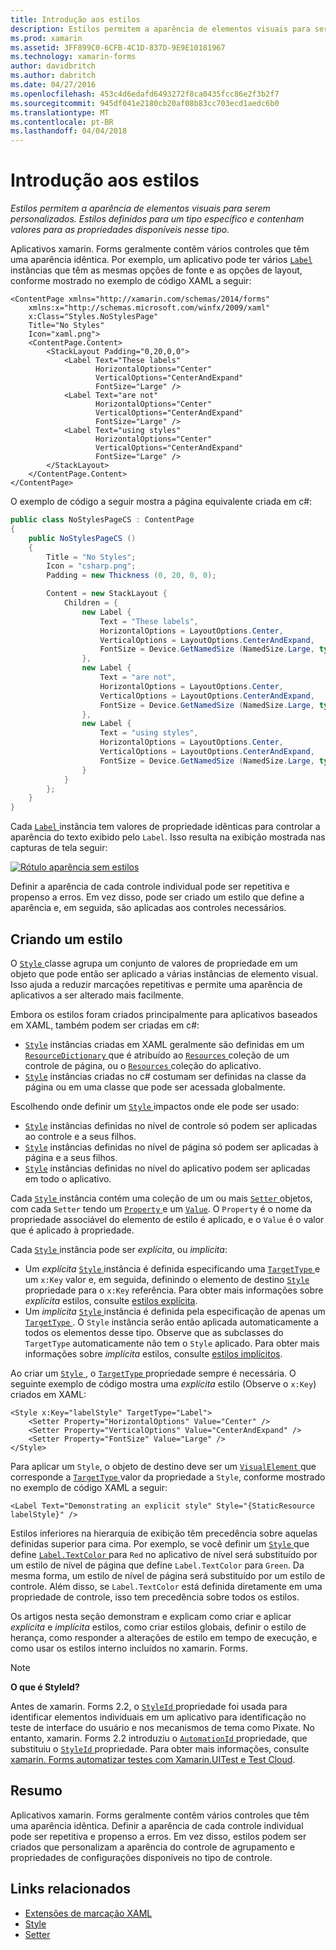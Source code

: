```yaml
---
title: Introdução aos estilos
description: Estilos permitem a aparência de elementos visuais para serem personalizados. Estilos definidos para um tipo específico e contenham valores para as propriedades disponíveis nesse tipo.
ms.prod: xamarin
ms.assetid: 3FF899C0-6CFB-4C1D-837D-9E9E10181967
ms.technology: xamarin-forms
author: davidbritch
ms.author: dabritch
ms.date: 04/27/2016
ms.openlocfilehash: 453c4d6edafd6493272f8ca0435fcc86e2f3b2f7
ms.sourcegitcommit: 945df041e2180cb20af08b83cc703ecd1aedc6b0
ms.translationtype: MT
ms.contentlocale: pt-BR
ms.lasthandoff: 04/04/2018
---
```

# <a name="introduction-to-styles"></a>Introdução aos estilos

_Estilos permitem a aparência de elementos visuais para serem personalizados. Estilos definidos para um tipo específico e contenham valores para as propriedades disponíveis nesse tipo._

Aplicativos xamarin. Forms geralmente contêm vários controles que têm uma aparência idêntica. Por exemplo, um aplicativo pode ter vários [ `Label` ](https://developer.xamarin.com/api/type/Xamarin.Forms.Label/) instâncias que têm as mesmas opções de fonte e as opções de layout, conforme mostrado no exemplo de código XAML a seguir:

```xaml
<ContentPage xmlns="http://xamarin.com/schemas/2014/forms"
    xmlns:x="http://schemas.microsoft.com/winfx/2009/xaml"
    x:Class="Styles.NoStylesPage"
    Title="No Styles"
    Icon="xaml.png">
    <ContentPage.Content>
        <StackLayout Padding="0,20,0,0">
            <Label Text="These labels"
                   HorizontalOptions="Center"
                   VerticalOptions="CenterAndExpand"
                   FontSize="Large" />
            <Label Text="are not"
                   HorizontalOptions="Center"
                   VerticalOptions="CenterAndExpand"
                   FontSize="Large" />
            <Label Text="using styles"
                   HorizontalOptions="Center"
                   VerticalOptions="CenterAndExpand"
                   FontSize="Large" />
        </StackLayout>
    </ContentPage.Content>
</ContentPage>
```

O exemplo de código a seguir mostra a página equivalente criada em c#:

```csharp
public class NoStylesPageCS : ContentPage
{
    public NoStylesPageCS ()
    {
        Title = "No Styles";
        Icon = "csharp.png";
        Padding = new Thickness (0, 20, 0, 0);

        Content = new StackLayout {
            Children = {
                new Label {
                    Text = "These labels",
                    HorizontalOptions = LayoutOptions.Center,
                    VerticalOptions = LayoutOptions.CenterAndExpand,
                    FontSize = Device.GetNamedSize (NamedSize.Large, typeof(Label))
                },
                new Label {
                    Text = "are not",
                    HorizontalOptions = LayoutOptions.Center,
                    VerticalOptions = LayoutOptions.CenterAndExpand,
                    FontSize = Device.GetNamedSize (NamedSize.Large, typeof(Label))
                },
                new Label {
                    Text = "using styles",
                    HorizontalOptions = LayoutOptions.Center,
                    VerticalOptions = LayoutOptions.CenterAndExpand,
                    FontSize = Device.GetNamedSize (NamedSize.Large, typeof(Label))
                }
            }
        };
    }
}
```

Cada [ `Label` ](https://developer.xamarin.com/api/type/Xamarin.Forms.Label/) instância tem valores de propriedade idênticas para controlar a aparência do texto exibido pelo `Label`. Isso resulta na exibição mostrada nas capturas de tela seguir:

[![](introduction-images/no-styles.png "Rótulo aparência sem estilos")](introduction-images/no-styles-large.png#lightbox "aparência sem estilos de rótulo")

Definir a aparência de cada controle individual pode ser repetitiva e propenso a erros. Em vez disso, pode ser criado um estilo que define a aparência e, em seguida, são aplicadas aos controles necessários.

## <a name="creating-a-style"></a>Criando um estilo

O [ `Style` ](https://developer.xamarin.com/api/type/Xamarin.Forms.Style/) classe agrupa um conjunto de valores de propriedade em um objeto que pode então ser aplicado a várias instâncias de elemento visual. Isso ajuda a reduzir marcações repetitivas e permite uma aparência de aplicativos a ser alterado mais facilmente.

Embora os estilos foram criados principalmente para aplicativos baseados em XAML, também podem ser criadas em c#:

- [`Style`](https://developer.xamarin.com/api/type/Xamarin.Forms.Style/) instâncias criadas em XAML geralmente são definidas em um [ `ResourceDictionary` ](https://developer.xamarin.com/api/type/Xamarin.Forms.ResourceDictionary/) que é atribuído ao [ `Resources` ](https://developer.xamarin.com/api/property/Xamarin.Forms.VisualElement.Resources/) coleção de um controle de página, ou o [ `Resources` ](https://developer.xamarin.com/api/property/Xamarin.Forms.Application.Resources/) coleção do aplicativo.
- [`Style`](https://developer.xamarin.com/api/type/Xamarin.Forms.Style/) instâncias criadas no c# costumam ser definidas na classe da página ou em uma classe que pode ser acessada globalmente.

Escolhendo onde definir um [ `Style` ](https://developer.xamarin.com/api/type/Xamarin.Forms.Style/) impactos onde ele pode ser usado:

- [`Style`](https://developer.xamarin.com/api/type/Xamarin.Forms.Style/) instâncias definidas no nível de controle só podem ser aplicadas ao controle e a seus filhos.
- [`Style`](https://developer.xamarin.com/api/type/Xamarin.Forms.Style/) instâncias definidas no nível de página só podem ser aplicadas à página e a seus filhos.
- [`Style`](https://developer.xamarin.com/api/type/Xamarin.Forms.Style/) instâncias definidas no nível do aplicativo podem ser aplicadas em todo o aplicativo.

Cada [ `Style` ](https://developer.xamarin.com/api/type/Xamarin.Forms.Style/) instância contém uma coleção de um ou mais [ `Setter` ](https://developer.xamarin.com/api/type/Xamarin.Forms.Setter/) objetos, com cada `Setter` tendo um [ `Property` ](https://developer.xamarin.com/api/property/Xamarin.Forms.Setter.Property/) e um [`Value`](https://developer.xamarin.com/api/property/Xamarin.Forms.Setter.Value/). O `Property` é o nome da propriedade associável do elemento de estilo é aplicado, e o `Value` é o valor que é aplicado à propriedade.

Cada [ `Style` ](https://developer.xamarin.com/api/type/Xamarin.Forms.Style/) instância pode ser *explícita*, ou *implícita*:

- Um *explícita* [ `Style` ](https://developer.xamarin.com/api/type/Xamarin.Forms.Style/) instância é definida especificando uma [ `TargetType` ](https://developer.xamarin.com/api/property/Xamarin.Forms.Style.TargetType/) e um `x:Key` valor e, em seguida, definindo o elemento de destino [ `Style` ](https://developer.xamarin.com/api/property/Xamarin.Forms.VisualElement.Style/) propriedade para o `x:Key` referência. Para obter mais informações sobre *explícita* estilos, consulte [estilos explícita](~/xamarin-forms/user-interface/styles/explicit.md).
- Um *implícita* [ `Style` ](https://developer.xamarin.com/api/type/Xamarin.Forms.Style/) instância é definida pela especificação de apenas um [ `TargetType` ](https://developer.xamarin.com/api/property/Xamarin.Forms.Style.TargetType/). O `Style` instância serão então aplicada automaticamente a todos os elementos desse tipo. Observe que as subclasses do `TargetType` automaticamente não tem o `Style` aplicado. Para obter mais informações sobre *implícita* estilos, consulte [estilos implícitos](~/xamarin-forms/user-interface/styles/implicit.md).

Ao criar um [ `Style` ](https://developer.xamarin.com/api/type/Xamarin.Forms.Style/), o [ `TargetType` ](https://developer.xamarin.com/api/property/Xamarin.Forms.Style.TargetType/) propriedade sempre é necessária. O seguinte exemplo de código mostra uma *explícita* estilo (Observe o `x:Key`) criados em XAML:

```xaml
<Style x:Key="labelStyle" TargetType="Label">
    <Setter Property="HorizontalOptions" Value="Center" />
    <Setter Property="VerticalOptions" Value="CenterAndExpand" />
    <Setter Property="FontSize" Value="Large" />
</Style>
```

Para aplicar um `Style`, o objeto de destino deve ser um [ `VisualElement` ](https://developer.xamarin.com/api/type/Xamarin.Forms.VisualElement/) que corresponde a [ `TargetType` ](https://developer.xamarin.com/api/property/Xamarin.Forms.Style.TargetType/) valor da propriedade a `Style`, conforme mostrado no exemplo de código XAML a seguir:

```xaml
<Label Text="Demonstrating an explicit style" Style="{StaticResource labelStyle}" />
```

Estilos inferiores na hierarquia de exibição têm precedência sobre aquelas definidas superior para cima. Por exemplo, se você definir um [ `Style` ](https://developer.xamarin.com/api/type/Xamarin.Forms.Style/) que define [ `Label.TextColor` ](https://developer.xamarin.com/api/property/Xamarin.Forms.Label.TextColor/) para `Red` no aplicativo de nível será substituído por um estilo de nível de página que define `Label.TextColor` para `Green`. Da mesma forma, um estilo de nível de página será substituído por um estilo de controle. Além disso, se `Label.TextColor` está definida diretamente em uma propriedade de controle, isso tem precedência sobre todos os estilos.

Os artigos nesta seção demonstram e explicam como criar e aplicar *explícita* e *implícita* estilos, como criar estilos globais, definir o estilo de herança, como responder a alterações de estilo em tempo de execução, e como usar os estilos interno incluídos no xamarin. Forms.

> [!NOTE]
> **O que é StyleId?**
>
> Antes de xamarin. Forms 2.2, o [ `StyleId` ](https://developer.xamarin.com/api/property/Xamarin.Forms.Element.StyleId/) propriedade foi usada para identificar elementos individuais em um aplicativo para identificação no teste de interface do usuário e nos mecanismos de tema como Pixate. No entanto, xamarin. Forms 2.2 introduziu o [ `AutomationId` ](https://developer.xamarin.com/api/property/Xamarin.Forms.Element.AutomationId/) propriedade, que substituiu o [ `StyleId` ](https://developer.xamarin.com/api/property/Xamarin.Forms.Element.StyleId/) propriedade. Para obter mais informações, consulte [xamarin. Forms automatizar testes com Xamarin.UITest e Test Cloud](~/xamarin-forms/deploy-test/uitest-and-test-cloud.md).

## <a name="summary"></a>Resumo

Aplicativos xamarin. Forms geralmente contêm vários controles que têm uma aparência idêntica. Definir a aparência de cada controle individual pode ser repetitiva e propenso a erros. Em vez disso, estilos podem ser criados que personalizam a aparência do controle de agrupamento e propriedades de configurações disponíveis no tipo de controle.


## <a name="related-links"></a>Links relacionados

- [Extensões de marcação XAML](~/xamarin-forms/xaml/xaml-basics/xaml-markup-extensions.md)
- [Style](https://developer.xamarin.com/api/type/Xamarin.Forms.Style/)
- [Setter](https://developer.xamarin.com/api/type/Xamarin.Forms.Setter/)
